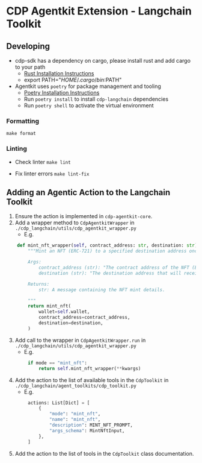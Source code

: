 # CDP Agentkit Extension - Langchain Toolkit

## Developing
- cdp-sdk has a dependency on cargo, please install rust and add cargo to your path
  - [Rust Installation Instructions](https://doc.rust-lang.org/cargo/getting-started/installation.html)
  - export PATH="$HOME/.cargo/bin:$PATH"
- Agentkit uses `poetry` for package management and tooling
  - [Poetry Installation Instructions](https://python-poetry.org/docs/#installation)
  - Run `poetry install` to install `cdp-langchain` dependencies
  - Run `poetry shell` to activate the virtual environment

### Formatting
`make format`

### Linting
- Check linter
`make lint`

- Fix linter errors
`make lint-fix`

## Adding an Agentic Action to the Langchain Toolkit
1. Ensure the action is implemented in `cdp-agentkit-core`.
2. Add a wrapper method to `CdpAgentkitWrapper` in `./cdp_langchain/utils/cdp_agentkit_wrapper.py`
   - E.g.
```python
    def mint_nft_wrapper(self, contract_address: str, destination: str) -> str:
        """Mint an NFT (ERC-721) to a specified destination address onchain via a contract invocation.

        Args:
            contract_address (str): "The contract address of the NFT (ERC-721) to mint, e.g. `0x036CbD53842c5426634e7929541eC2318f3dCF7e`".
            destination (str): "The destination address that will receieve the NFT onchain, e.g. `0x036CbD53842c5426634e7929541eC2318f3dCF7e`".

        Returns:
            str: A message containing the NFT mint details.

        """
        return mint_nft(
            wallet=self.wallet,
            contract_address=contract_address,
            destination=destination,
        )
```
3. Add call to the wrapper in `CdpAgentkitWrapper.run` in `./cdp_langchain/utils/cdp_agentkit_wrapper.py`
   - E.g.
```python
        if mode == "mint_nft":
            return self.mint_nft_wrapper(**kwargs)

```
4. Add the action to the list of available tools in the `CdpToolkit` in `./cdp_langchain/agent_toolkits/cdp_toolkit.py`
   - E.g.
```python
        actions: List[Dict] = [
            {
                "mode": "mint_nft",
                "name": "mint_nft",
                "description": MINT_NFT_PROMPT,
                "args_schema": MintNftInput,
            },
        ]
```
5. Add the action to the list of tools in the `CdpToolkit` class documentation.
